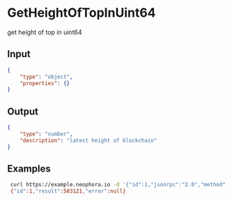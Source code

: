 # GetHeightOfTopInUint64

get height of top in uint64

## Input

```json
{
    "type": "object",
    "properties": {}
}
```

## Output

```json
{
    "type": "number",
    "description": "latest height of blockchain"
}
```

## Examples

```sh
 curl https://example.neophora.io -d '{"id":1,"jsonrpc":"2.0","method":"GetHeightOfTopInUint64","params":{}}'
 {"id":1,"result":583121,"error":null}
```
